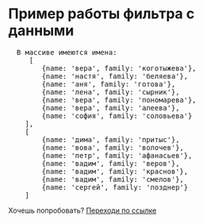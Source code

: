 <h1>Пример работы фильтра с данными</h1>
<pre>
  В массиве имеются имена:
     [
        {name: 'вера', family: 'коготыжева'},
        {name: 'настя', family: 'беляева'},
        {name: 'аня', family: 'готова'},
        {name: 'лена', family: 'сырник'},
        {name: 'вера', family: 'пономарева'},
        {name: 'вера', family: 'алеева'},
        {name: 'софия', family: 'соловьева'}
    ],
    [
        {name: 'дима', family: 'притыс'},
        {name: 'вова', family: 'волочев'},
        {name: 'петр', family: 'афанасьев'},
        {name: 'вадим', family: 'веров'},
        {name: 'вадим', family: 'краснов'},
        {name: 'вадим', family: 'смелов'},
        {name: 'сергей', family: 'позднер'}
    ]
</pre>
<p>Хочешь попробовать? <a href="https://onesuch.github.io/native-js-filter/">Переходи по ссылке</a></p>
